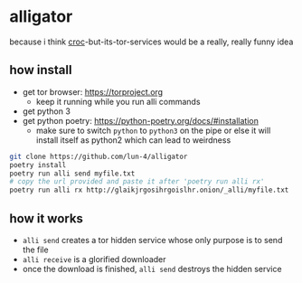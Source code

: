 # alligator

because i think [croc](croc)-but-its-tor-services would be a really, really funny idea

[croc]: https://github.com/schollz/croc

## how install

- get tor browser: https://torproject.org
  - keep it running while you run alli commands
- get python 3
- get python poetry: https://python-poetry.org/docs/#installation
  - make sure to switch `python` to `python3` on the pipe or else it will
    install itself as python2 which can lead to weirdness

```sh
git clone https://github.com/lun-4/alligator
poetry install
poetry run alli send myfile.txt
# copy the url provided and paste it after 'poetry run alli rx'
poetry run alli rx http://glaikjrgosihrgoislhr.onion/_alli/myfile.txt
```

## how it works

- `alli send` creates a tor hidden service whose only purpose is to send the file
- `alli receive` is a glorified downloader
- once the download is finished, `alli send` destroys the hidden service
